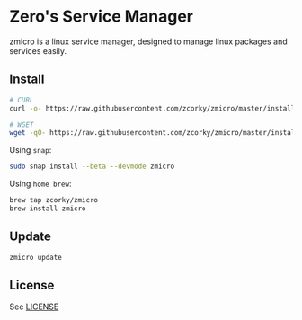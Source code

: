 # Zero's Service Manager

zmicro is a linux service manager, designed to manage linux packages and services easily.


## Install

```bash
# CURL
curl -o- https://raw.githubusercontent.com/zcorky/zmicro/master/install | bash

# WGET
wget -qO- https://raw.githubusercontent.com/zcorky/zmicro/master/install | bash
```

Using `snap`:

```bash
sudo snap install --beta --devmode zmicro
```

Using `home brew`:

```bash
brew tap zcorky/zmicro
brew install zmicro
```

## Update

```bash
zmicro update
```

## License

See [LICENSE](./LICENSE)